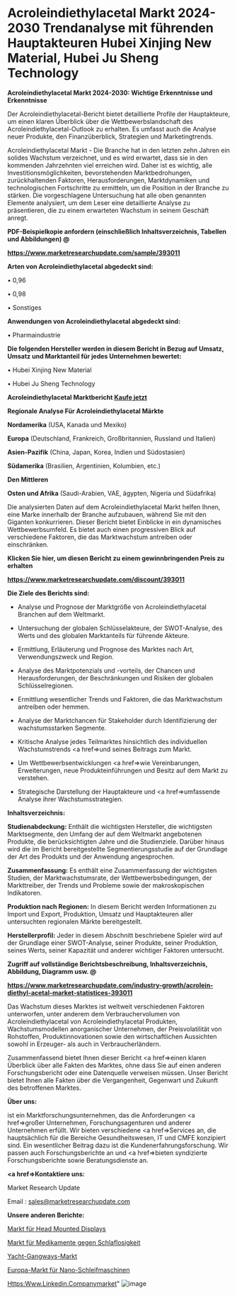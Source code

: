 # Acroleindiethylacetal Markt 2024-2030 Trendanalyse mit führenden Hauptakteuren Hubei Xinjing New Material, Hubei Ju Sheng Technology

<strong>Acroleindiethylacetal Markt 2024-2030: Wichtige Erkenntnisse und Erkenntnisse</strong>

Der Acroleindiethylacetal-Bericht bietet detaillierte Profile der Hauptakteure, um einen klaren Überblick über die Wettbewerbslandschaft des Acroleindiethylacetal-Outlook zu erhalten. Es umfasst auch die Analyse neuer Produkte, den Finanzüberblick, Strategien und Marketingtrends.

Acroleindiethylacetal Markt - Die Branche hat in den letzten zehn Jahren ein solides Wachstum verzeichnet, und es wird erwartet, dass sie in den kommenden Jahrzehnten viel erreichen wird. Daher ist es wichtig, alle Investitionsmöglichkeiten, bevorstehenden Marktbedrohungen, zurückhaltenden Faktoren, Herausforderungen, Marktdynamiken und technologischen Fortschritte zu ermitteln, um die Position in der Branche zu stärken. Die vorgeschlagene Untersuchung hat alle oben genannten Elemente analysiert, um dem Leser eine detaillierte Analyse zu präsentieren, die zu einem erwarteten Wachstum in seinem Geschäft anregt.



<strong><b>PDF-Beispielkopie anfordern (einschließlich Inhaltsverzeichnis, Tabellen und Abbildungen) @ </b></strong>

<strong><a href=https://www.marketresearchupdate.com/sample/393011>

<strong>https://www.marketresearchupdate.com/sample/393011</u></a></strong></strong>



<strong>Arten von Acroleindiethylacetal abgedeckt sind:</strong>

• 0,96

• 0,98

• Sonstiges



<strong>Anwendungen von Acroleindiethylacetal abgedeckt sind:</strong>

• Pharmaindustrie



<strong>Die folgenden Hersteller werden in diesem Bericht in Bezug auf Umsatz, Umsatz und Marktanteil für jedes Unternehmen bewertet:</strong>

• Hubei Xinjing New Material

• Hubei Ju Sheng Technology



<strong>Acroleindiethylacetal Marktbericht <a href=https://www.marketresearchupdate.com/buynow/393011>Kaufe jetzt</a></strong>



<strong>Regionale Analyse Für Acroleindiethylacetal Märkte</strong>



<strong>Nordamerika</strong> (USA, Kanada und Mexiko)



<strong>Europa</strong> (Deutschland, Frankreich, Großbritannien, Russland und Italien)



<strong>Asien-Pazifik</strong> (China, Japan, Korea, Indien und Südostasien)



<strong>Südamerika</strong> (Brasilien, Argentinien, Kolumbien, etc.)



<strong>Den Mittleren</strong> 

<strong>Osten und Afrika</strong> (Saudi-Arabien, VAE, ägypten, Nigeria und Südafrika)

Die analysierten Daten auf dem Acroleindiethylacetal Markt helfen Ihnen, eine Marke innerhalb der Branche aufzubauen, während Sie mit den Giganten konkurrieren. Dieser Bericht bietet Einblicke in ein dynamisches Wettbewerbsumfeld. Es bietet auch einen progressiven Blick auf verschiedene Faktoren, die das Marktwachstum antreiben oder einschränken.



<strong>Klicken Sie hier, um diesen Bericht zu einem gewinnbringenden Preis zu erhalten
</strong>

<strong><a href=https://www.marketresearchupdate.com/discount/393011>https://www.marketresearchupdate.com/discount/393011</b></u></strong></a>



<strong>Die Ziele des Berichts sind:</strong>

- Analyse und Prognose der Marktgröße von Acroleindiethylacetal Branchen auf dem Weltmarkt.

- Untersuchung der globalen Schlüsselakteure, der SWOT-Analyse, des Werts und des globalen Marktanteils für führende Akteure.

- Ermittlung, Erläuterung und Prognose des Marktes nach Art, Verwendungszweck und Region.

- Analyse des Marktpotenzials und -vorteils, der Chancen und Herausforderungen, der Beschränkungen und Risiken der globalen Schlüsselregionen.

- Ermittlung wesentlicher Trends und Faktoren, die das Marktwachstum antreiben oder hemmen.

- Analyse der Marktchancen für Stakeholder durch Identifizierung der wachstumsstarken Segmente.

- Kritische Analyse jedes Teilmarktes hinsichtlich des individuellen Wachstumstrends <a href=>und</a> seines Beitrags zum Markt.

- Um Wettbewerbsentwicklungen <a href=>wie</a> Vereinbarungen, Erweiterungen, neue Produkteinführungen und Besitz auf dem Markt zu verstehen.

- Strategische Darstellung der Hauptakteure und <a href=>umfas</a>sende Analyse ihrer Wachstumsstrategien.



<strong>Inhaltsverzeichnis:</strong>



<strong>Studienabdeckung:</strong> Enthält die wichtigsten Hersteller, die wichtigsten Marktsegmente, den Umfang der auf dem Weltmarkt angebotenen Produkte, die berücksichtigten Jahre und die Studienziele. Darüber hinaus wird die im Bericht bereitgestellte Segmentierungsstudie auf der Grundlage der Art des Produkts und der Anwendung angesprochen.



<strong>Zusammenfassung:</strong> Es enthält eine Zusammenfassung der wichtigsten Studien, der Marktwachstumsrate, der Wettbewerbsbedingungen, der Markttreiber, der Trends und Probleme sowie der makroskopischen Indikatoren.



<strong>Produktion nach Regionen:</strong> In diesem Bericht werden Informationen zu Import und Export, Produktion, Umsatz und Hauptakteuren aller untersuchten regionalen Märkte bereitgestellt.



<strong>Herstellerprofil:</strong> Jeder in diesem Abschnitt beschriebene Spieler wird auf der Grundlage einer SWOT-Analyse, seiner Produkte, seiner Produktion, seines Werts, seiner Kapazität und anderer wichtiger Faktoren untersucht.



<strong><b>Zugriff auf vollständige Berichtsbeschreibung, Inhaltsverzeichnis, Abbildung, Diagramm usw. @ </b></strong>

<strong><a href=https://www.marketresearchupdate.com/industry-growth/acrolein-diethyl-acetal-market-statistices-393011>https://www.marketresearchupdate.com/industry-growth/acrolein-diethyl-acetal-market-statistices-393011</a></strong>

Das Wachstum dieses Marktes ist weltweit verschiedenen Faktoren unterworfen, unter anderem dem Verbrauchervolumen von Acroleindiethylacetal von Acroleindiethylacetal Produkten, Wachstumsmodellen anorganischer Unternehmen, der Preisvolatilität von Rohstoffen, Produktinnovationen sowie den wirtschaftlichen Aussichten sowohl in Erzeuger- als auch in Verbraucherländern.

Zusammenfassend bietet Ihnen dieser Bericht <a href=>einen</a> klaren Überblick über alle Fakten des Marktes, ohne dass Sie auf einen anderen Forschungsbericht oder eine Datenquelle verweisen müssen. Unser Bericht bietet Ihnen alle Fakten über die Vergangenheit, Gegenwart und Zukunft des betroffenen Marktes.



<strong>Über uns:</strong>

 ist ein Marktforschungsunternehmen, das die Anforderungen <a href=>großer</a> Unternehmen, Forschungsagenturen und anderer Unternehmen erfüllt. Wir bieten verschiedene <a href=>Services</a> an, die hauptsächlich für die Bereiche Gesundheitswesen, IT und CMFE konzipiert sind. Ein wesentlicher Beitrag dazu ist die Kundenerfahrungsforschung. Wir passen auch Forschungsberichte an und <a href=>bieten</a> syndizierte Forschungsberichte sowie Beratungsdienste an.



<strong><a href=>Kontaktiere uns:</a></strong>

Market Research Update

Email : sales@marketresearchupdate.com



<strong>Unsere anderen Berichte:</strong>

<a href=https://www.linkedin.com/pulse/head-mounted-displays-market-opportunities-stay>Markt für Head Mounted Displays</a>

<a href=https://www.linkedin.com/pulse/insomnia-drugs-market-outlooks-2023-size-players>Markt für Medikamente gegen Schlaflosigkeit</a>

<a href=https://www.linkedin.com/pulse/yacht-gangways-market-size-trends-consumption>Yacht-Gangways-Markt</a>

<a href=https://www.linkedin.com/pulse/europe-nano-grinding-machines-market-2023-booming>Europa-Markt für Nano-Schleifmaschinen</a>

<a href=https://www.linkedin.com/company/market-explorer-elite-360-analysis/>Https:Www.Linkedin.Companymarket</a>"
![image](https://github.com/Gayatrikarjule/Market-Analysis-360/assets/97346546/65a29ef9-adba-4faf-b689-a1f4adad9831)
